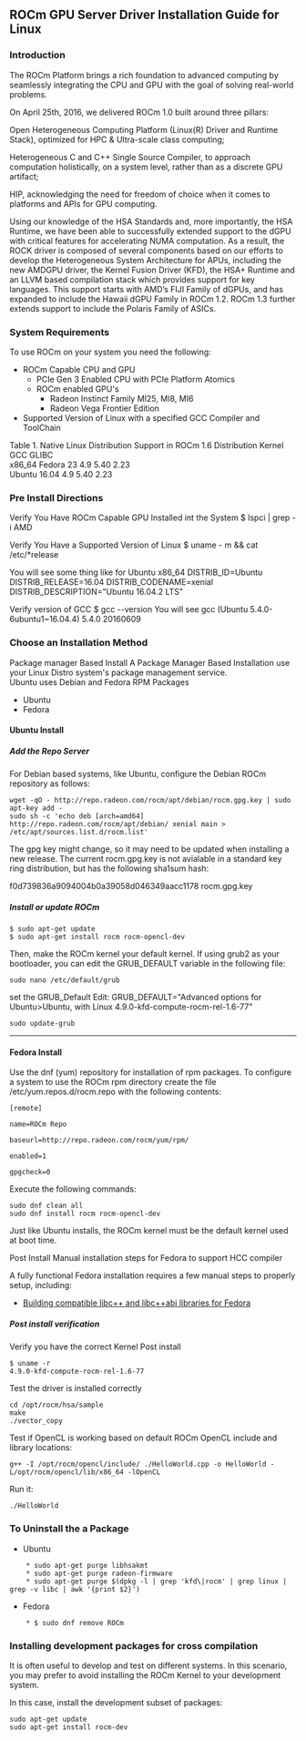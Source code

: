 ## ROCm GPU Server Driver Installation Guide for Linux 

### Introduction 
The ROCm Platform brings a rich foundation to advanced computing by seamlessly integrating the CPU and GPU with the goal of solving real-world problems.

On April 25th, 2016, we delivered ROCm 1.0 built around three pillars:

Open Heterogeneous Computing Platform (Linux(R) Driver and Runtime Stack), optimized for HPC & Ultra-scale class computing;

Heterogeneous C and C++ Single Source Compiler, to approach computation holistically, on a system level, rather than as a discrete GPU artifact;

HIP, acknowledging the need for freedom of choice when it comes to platforms and APIs for GPU computing.

Using our knowledge of the HSA Standards and, more importantly, the HSA Runtime, we have been able to successfully extended support to the dGPU with critical features for accelerating NUMA computation. 
As a result, the ROCK driver is composed of several components based on our efforts to develop the Heterogeneous System Architecture for APUs, including the new AMDGPU driver, the Kernel Fusion Driver (KFD), 
the HSA+ Runtime and an LLVM based compilation stack which provides support for key languages. 
This support starts with AMD’s FIJI Family of dGPUs, and has expanded to include the Hawaii dGPU Family in ROCm 1.2. 
ROCm 1.3 further extends support to include the Polaris Family of ASICs.

### System Requirements 

To use ROCm on your system you need the following: 
* ROCm Capable CPU and GPU 
	* PCIe Gen 3 Enabled CPU with PCIe Platform Atomics 
	* ROCm enabled GPU's 
		* Radeon Instinct Family MI25, MI8, MI6 
		* Radeon Vega Frontier Edition 
* Supported Version of Linux with a specified GCC Compiler and ToolChain 


Table 1. Native Linux Distribution Support in ROCm  1.6
Distribution	Kernel	GCC		GLIBC		
x86_64
Fedora 23		4.9		5.40	2.23		
Ubuntu 16.04	4.9		5.40	2.23		
	
### Pre Install Directions 

Verify You Have ROCm Capable GPU Installed int the System 
$ lspci | grep -i AMD

Verify You Have a Supported Version of Linux 
$ uname - m && cat /etc/*release

You will see some thing like for Ubuntu 
x86_64
DISTRIB_ID=Ubuntu
DISTRIB_RELEASE=16.04
DISTRIB_CODENAME=xenial
DISTRIB_DESCRIPTION="Ubuntu 16.04.2 LTS"

Verify version of GCC 
$ gcc --version 
You will see 
gcc (Ubuntu 5.4.0-6ubuntu1~16.04.4) 5.4.0 20160609 

### Choose an Installation Method

Package manager Based Install 
A Package Manager Based Installation use your Linux Distro system's package management service.  
Ubuntu uses Debian  and Fedora RPM Packages

* Ubuntu 
* Fedora 

#### Ubuntu Install 

##### Add the Repo Server
For Debian based systems, like Ubuntu, configure the Debian ROCm repository as
follows:

```shell
wget -qO - http://repo.radeon.com/rocm/apt/debian/rocm.gpg.key | sudo apt-key add -
sudo sh -c 'echo deb [arch=amd64] http://repo.radeon.com/rocm/apt/debian/ xenial main > /etc/apt/sources.list.d/rocm.list'
```
The gpg key might change, so it may need to be updated when installing a new 
release. The current rocm.gpg.key is not avialable in a standard key ring distribution,
but has the following sha1sum hash:

f0d739836a9094004b0a39058d046349aacc1178  rocm.gpg.key

##### Install or update ROCm 

```shell
$ sudo apt-get update
$ sudo apt-get install rocm rocm-opencl-dev
```

Then, make the ROCm kernel your default kernel. If using grub2 as your bootloader, you can edit the GRUB_DEFAULT variable in the following file:

```shell
sudo nano /etc/default/grub
```
set the GRUB_Default 
Edit: GRUB_DEFAULT="Advanced options for Ubuntu>Ubuntu, with Linux 4.9.0-kfd-compute-rocm-rel-1.6-77"
```shell
sudo update-grub
```
------------------------------------

#### Fedora Install 
Use the  dnf (yum) repository for installation of rpm packages.
To configure a system to use the ROCm rpm directory create the file
/etc/yum.repos.d/rocm.repo with the following contents:

```shell
[remote]

name=ROCm Repo

baseurl=http://repo.radeon.com/rocm/yum/rpm/

enabled=1

gpgcheck=0
```

Execute the following commands:
```shell
sudo dnf clean all
sudo dnf install rocm rocm-opencl-dev
```
Just like Ubuntu installs, the ROCm kernel must be the default kernel used at boot time.

Post Install Manual installation steps for Fedora to support HCC compiler 

A fully functional Fedora installation requires a few manual steps to properly 
setup, including:
 * [Building compatible libc++ and libc++abi libraries for Fedora](https://github.com/RadeonOpenCompute/hcc/wiki#fedora)



##### Post install verification 

Verify you have the correct Kernel Post install 

```shell
$ uname -r
4.9.0-kfd-compute-rocm-rel-1.6-77
```

Test the driver is installed correctly 
```shell
cd /opt/rocm/hsa/sample
make
./vector_copy
```
Test if OpenCL is working based on default ROCm OpenCL include and library locations:
```shell
g++ -I /opt/rocm/opencl/include/ ./HelloWorld.cpp -o HelloWorld -L/opt/rocm/opencl/lib/x86_64 -lOpenCL
```

Run it:
```shell
./HelloWorld
```

### To Uninstall the a Package 
* Ubuntu 
```shell
	* sudo apt-get purge libhsakmt
	* sudo apt-get purge radeon-firmware
	* sudo apt-get purge $(dpkg -l | grep 'kfd\|rocm' | grep linux | grep -v libc | awk '{print $2}')
```
* Fedora 
```shell
	* $ sudo dnf remove ROCm   
```	

### Installing development packages for cross compilation

It is often useful to develop and test on different systems. In this scenario, you may prefer to avoid installing the ROCm Kernel to your development system.

In this case, install the development subset of packages:

```shell
sudo apt-get update
sudo apt-get install rocm-dev
```
